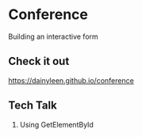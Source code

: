 # Conference
Building an interactive form 

## Check it out
https://dainyleen.github.io/conference

## Tech Talk
1. Using GetElementById
